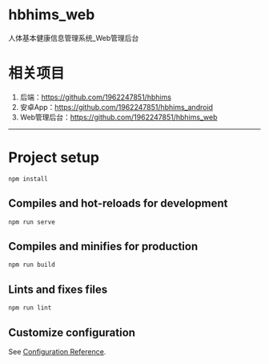 # hbhims_web
人体基本健康信息管理系统_Web管理后台

# 相关项目
1. 后端：https://github.com/1962247851/hbhims
2. 安卓App：https://github.com/1962247851/hbhims_android
3. Web管理后台：https://github.com/1962247851/hbhims_web

--------------------

# Project setup
```
npm install
```

## Compiles and hot-reloads for development
```
npm run serve
```

## Compiles and minifies for production
```
npm run build
```

## Lints and fixes files
```
npm run lint
```

## Customize configuration
See [Configuration Reference](https://cli.vuejs.org/config/).
